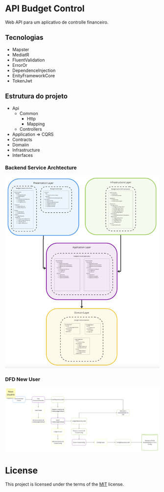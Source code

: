 # API Budget Control

Web API para um aplicativo de controlle financeiro.

## Tecnologias

- Mapster
- MediatR
- FluentValidation
- ErrorOr
- DependenceInjection
- EnityFrameworkCore
- TokenJwt

## Estrutura do projeto

- Api
  - Common
    - Http
    - Mapping
  - Controllers
- Application => CQRS
- Contracts
- Domaiin
- Infrastructure
- Interfaces

### Backend Service Archtecture

![Design Pattern](.attachments/design.pattern.png)

### DFD New User

![New User](.attachments/dfd.new.user.png)

# License

This project is licensed under the terms of the [MIT](https://github.com/amantinband/buber-breakfast/blob/main/LICENSE) license.
